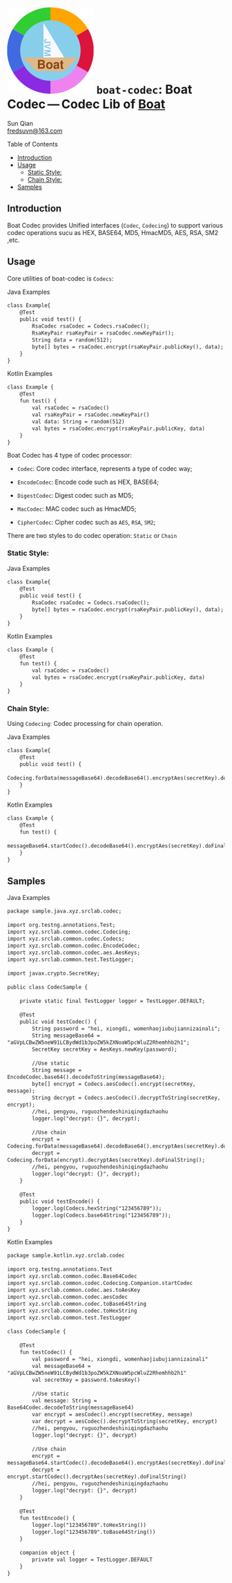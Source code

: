 # <span class="image">![Boat Codec](../../logo.svg)</span> `boat-codec`: Boat Codec — Codec Lib of [Boat](../../README.md)

<span id="author" class="author">Sun Qian</span>  
<span id="email" class="email"><fredsuvn@163.com></span>  

Table of Contents

-   [Introduction](#_introduction)
-   [Usage](#_usage)
    -   [Static Style:](#_static_style)
    -   [Chain Style:](#_chain_style)
-   [Samples](#_samples)

## Introduction

Boat Codec provides Unified interfaces (`Codec`, `Codecing`) to support
various codec operations sucu as HEX, BASE64, MD5, HmacMD5, AES, RSA,
SM2 ,etc.

## Usage

Core utilities of boat-codec is `Codecs`:

Java Examples

    class Example{
        @Test
        public void test() {
            RsaCodec rsaCodec = Codecs.rsaCodec();
            RsaKeyPair rsaKeyPair = rsaCodec.newKeyPair();
            String data = random(512);
            byte[] bytes = rsaCodec.encrypt(rsaKeyPair.publicKey(), data);
        }
    }

Kotlin Examples

    class Example {
        @Test
        fun test() {
            val rsaCodec = rsaCodec()
            val rsaKeyPair = rsaCodec.newKeyPair()
            val data: String = random(512)
            val bytes = rsaCodec.encrypt(rsaKeyPair.publicKey, data)
        }
    }

Boat Codec has 4 type of codec processor:

-   `Codec`: Core codec interface, represents a type of codec way;

-   `EncodeCodec`: Encode code such as HEX, BASE64;

-   `DigestCodec`: Digest codec such as MD5;

-   `MacCodec`: MAC codec such as HmacMD5;

-   `CipherCodec`: Cipher codec such as `AES`, `RSA`, `SM2`;

There are two styles to do codec operation: `Static` or `Chain`

### Static Style:

Java Examples

    class Example{
        @Test
        public void test() {
            RsaCodec rsaCodec = Codecs.rsaCodec();
            byte[] bytes = rsaCodec.encrypt(rsaKeyPair.publicKey(), data);
        }
    }

Kotlin Examples

    class Example {
        @Test
        fun test() {
            val rsaCodec = rsaCodec()
            val bytes = rsaCodec.encrypt(rsaKeyPair.publicKey, data)
        }
    }

### Chain Style:

Using `Codecing`: Codec processing for chain operation.

Java Examples

    class Example{
        @Test
        public void test() {
            Codecing.forData(messageBase64).decodeBase64().encryptAes(secretKey).doFinal();
        }
    }

Kotlin Examples

    class Example {
        @Test
        fun test() {
            messageBase64.startCodec().decodeBase64().encryptAes(secretKey).doFinal()
        }
    }

## Samples

Java Examples

    package sample.java.xyz.srclab.codec;

    import org.testng.annotations.Test;
    import xyz.srclab.common.codec.Codecing;
    import xyz.srclab.common.codec.Codecs;
    import xyz.srclab.common.codec.EncodeCodec;
    import xyz.srclab.common.codec.aes.AesKeys;
    import xyz.srclab.common.test.TestLogger;

    import javax.crypto.SecretKey;

    public class CodecSample {

        private static final TestLogger logger = TestLogger.DEFAULT;

        @Test
        public void testCodec() {
            String password = "hei, xiongdi, womenhaojiubujiannizainali";
            String messageBase64 = "aGVpLCBwZW5neW91LCBydWd1b3poZW5kZXNoaW5pcWluZ2Rhemhhb2h1";
            SecretKey secretKey = AesKeys.newKey(password);

            //Use static
            String message = EncodeCodec.base64().decodeToString(messageBase64);
            byte[] encrypt = Codecs.aesCodec().encrypt(secretKey, message);
            String decrypt = Codecs.aesCodec().decryptToString(secretKey, encrypt);
            //hei, pengyou, ruguozhendeshiniqingdazhaohu
            logger.log("decrypt: {}", decrypt);

            //Use chain
            encrypt = Codecing.forData(messageBase64).decodeBase64().encryptAes(secretKey).doFinal();
            decrypt = Codecing.forData(encrypt).decryptAes(secretKey).doFinalString();
            //hei, pengyou, ruguozhendeshiniqingdazhaohu
            logger.log("decrypt: {}", decrypt);
        }

        @Test
        public void testEncode() {
            logger.log(Codecs.hexString("123456789"));
            logger.log(Codecs.base64String("123456789"));
        }
    }

Kotlin Examples

    package sample.kotlin.xyz.srclab.codec

    import org.testng.annotations.Test
    import xyz.srclab.common.codec.Base64Codec
    import xyz.srclab.common.codec.Codecing.Companion.startCodec
    import xyz.srclab.common.codec.aes.toAesKey
    import xyz.srclab.common.codec.aesCodec
    import xyz.srclab.common.codec.toBase64String
    import xyz.srclab.common.codec.toHexString
    import xyz.srclab.common.test.TestLogger

    class CodecSample {

        @Test
        fun testCodec() {
            val password = "hei, xiongdi, womenhaojiubujiannizainali"
            val messageBase64 = "aGVpLCBwZW5neW91LCBydWd1b3poZW5kZXNoaW5pcWluZ2Rhemhhb2h1"
            val secretKey = password.toAesKey()

            //Use static
            val message: String = Base64Codec.decodeToString(messageBase64)
            var encrypt = aesCodec().encrypt(secretKey, message)
            var decrypt = aesCodec().decryptToString(secretKey, encrypt)
            //hei, pengyou, ruguozhendeshiniqingdazhaohu
            logger.log("decrypt: {}", decrypt)

            //Use chain
            encrypt = messageBase64.startCodec().decodeBase64().encryptAes(secretKey).doFinal()
            decrypt = encrypt.startCodec().decryptAes(secretKey).doFinalString()
            //hei, pengyou, ruguozhendeshiniqingdazhaohu
            logger.log("decrypt: {}", decrypt)
        }

        @Test
        fun testEncode() {
            logger.log("123456789".toHexString())
            logger.log("123456789".toBase64String())
        }

        companion object {
            private val logger = TestLogger.DEFAULT
        }
    }

